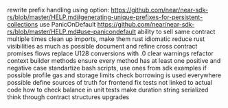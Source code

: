 rewrite prefix handling using option: https://github.com/near/near-sdk-rs/blob/master/HELP.md#generating-unique-prefixes-for-persistent-collections
use PanicOnDefault https://github.com/near/near-sdk-rs/blob/master/HELP.md#use-panicondefault
ability to sell same contract multiple times
clean up imports, make them rust idiomatic
reduce rust visibilities as much as possible
document and refine cross contract promises flows
replace U128 conversions with .0
clear warnings
refactor context builder methods
ensure every method has at least one positive and negative case
standartize bash scripts, use ones from sdk examples if possible
profile gas and storage limits
check borrowing is used everywhere possible
define sources of truth for frontend
fix tests not linked to actual code
how to check balance in unit tests
make duration string serialized
think through contract structures upgrades
